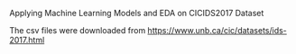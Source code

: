 Applying Machine Learning Models and EDA on CICIDS2017 Dataset

The csv files were downloaded from  https://www.unb.ca/cic/datasets/ids-2017.html
